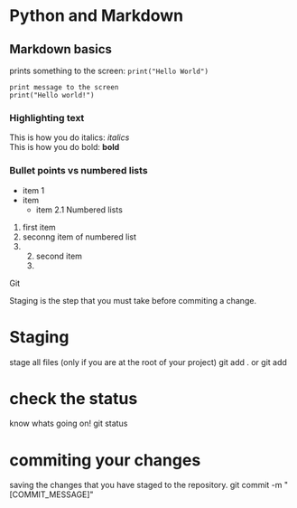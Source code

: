 # Python and Markdown
## Markdown basics

prints something to the screen: `print("Hello World")`

```
print message to the screen
print("Hello world!")
```


### Highlighting text

This is how you do italics: _italics_ 
<br>
This is how you do bold: **bold**



### Bullet points vs numbered lists

* item 1
* item 
    * item 2.1
Numbered lists

1. first item
2. seconng item of numbered list
2. 2. second item
    3.




Git


Staging is the step that you must take before commiting a change.

# Staging
stage all files (only if you are at the root of your project)
git add . 
or git add <fileName>

# check the status
know whats going on!
git status

# commiting your changes
saving the changes that you have staged to the repository.
git commit -m "[COMMIT_MESSAGE]"







